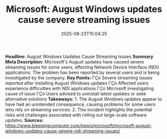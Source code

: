 ﻿---
title: "Microsoft: August Windows updates cause severe streaming issues"
date: "2025-08-23T15:04:25"
category: "Markets"
summary: ""
slug: "microsoft august windows updates cause severe streaming issu"
source_urls:
  - "https://www.bleepingcomputer.com/news/microsoft/microsoft-august-windows-updates-cause-severe-ndi-streaming-issues/"
seo:
  title: "Microsoft: August Windows updates cause severe streaming issues | Hash n Hedge"
  description: ""
  keywords: ["news", "markets", "brief"]
---
**Headline:** August Windows Updates Cause Streaming Issues  **Summary Meta Description:** Microsoft's August updates have caused severe streaming issues for some users, affecting Network Device Interface (NDI) applications. The problem has been reported by several users and is being investigated by the company.  **Key Points:**  ΓÇó Severe streaming issues reported after installing August Windows updates ΓÇó Affected users experience difficulties with NDI applications ΓÇó Microsoft investigating cause of issue ΓÇó Users advised to uninstall latest updates or seek alternative solutions  **Takeaways:**  1. The August Windows updates appear to have had an unintended consequence, causing problems for some users who rely on streaming services. 2. This incident highlights the potential risks and challenges associated with rolling out large-scale software updates.  **Sources:**  https://www.bleepingcomputer.com/news/microsoft/microsoft-august-windows-updates-cause-severe-ndi-streaming-issues/ 
